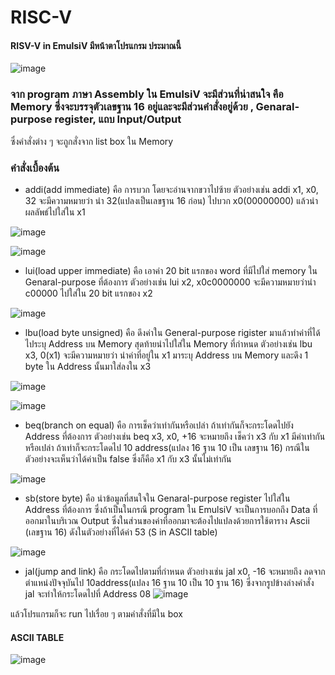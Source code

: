 # RISC-V 
#### RISV-V in EmulsiV มีหน้าตาโปรแกรม ประมาณนี้

![image](https://user-images.githubusercontent.com/98944255/160632913-fd9434f6-8d3b-434c-bb05-887050db197a.png)
### จาก program ภาษา Assembly ใน EmulsiV จะมีส่วนที่น่าสนใจ คือ Memory ซึ่งจะบรรจุตัวเลขฐาน 16 อยู่และจะมีส่วนคำสั่งอยู่ด้วย , Genaral-purpose register, แถบ Input/Output
ซึ่งคำสั่งต่าง ๆ จะถูกสั่งจาก list box ใน Memory
### คำสั่งเบื้องต้น
- addi(add immediate) คือ การบวก โดยจะอ่านจากขวาไปซ้าย ตัวอย่างเช่น addi x1, x0, 32 จะมีความหมายว่า นำ 32(แปลงเป็นเลขฐาน 16 ก่อน) ไปบวก x0(00000000) แล้วนำผลลัพธ์ไปใส่ใน x1
 
 ![image](https://user-images.githubusercontent.com/98944255/160643734-44ee1d25-70fe-4a0e-8735-5505f404ab25.png)
 
 ![image](https://user-images.githubusercontent.com/98944255/160644110-f171595c-a3e3-431c-911f-2e1b38cc8fa2.png) 

- lui(load upper immediate) คือ เอาค่า 20 bit แรกของ word ที่มีไปใส่ memory ใน Genaral-purpose ที่ต้องการ ตัวอย่างเช่น lui x2, x0c0000000 จะมีความหมายว่านำ c00000 ไปใส่ใน 20 bit แรกของ x2

 ![image](https://user-images.githubusercontent.com/98944255/160644937-7db0124f-804a-4525-b397-ca3e43103a57.png)

- lbu(load byte unsigned) คือ ดึงค่าใน General-purpose rigister มาแล้วทำค่าที่ได้ไประบุ Address บน Memory สุดท้ายนำไปใส่ใน Memory ที่กำหนด ตัวอย่างเช่น lbu x3, 0(x1) 
จะมีความหมายว่า นำค่าที่อยู่ใน x1  มาระบุ Address บน Memory และดึง 1 byte ใน Address นั้นมาใส่ลงใน x3
 
 ![image](https://user-images.githubusercontent.com/98944255/160648124-e5ea1aa5-cd37-4736-8253-01b20065e687.png)
 
 ![image](https://user-images.githubusercontent.com/98944255/160648302-14feb04c-0b71-4835-8878-558b7116ae32.png)


- beq(branch on equal) คือ การเช็คว่าเท่ากันหรือเปล่า ถ้าเท่ากันก็จะกระโดดไปยัง Address ที่ต้องการ ตัวอย่างเช่น beq x3, x0, +16 จะหมายถึง เช็คว่า x3 กับ x1 มีค่าเท่ากันหรือเปล่า ถ้าเท่าก็จะกระโดดไป 10 address(แปลง 16 ฐาน 10 เป็น เลขฐาน 16) กรณีในตัวอย่างจะเห็นว่าได้ค่าเป็น false ซึ่งก็คือ x1 กับ x3 นั้นไม่เท่ากัน 
 
 ![image](https://user-images.githubusercontent.com/98944255/160648760-27a756c6-6582-4e5f-8f28-690292c00378.png)

- sb(store byte) คือ นำข้อมูลที่สนใจใน Genaral-purpose register ไปใส่ใน Address ที่ต้องการ ซึ่งถ้าเป็นในกรณี program ใน EmulsiV จะเป็นการบอกถึง Data ที่ออกมาในบริเวณ Output ซึ่งในส่วนของค่าที่ออกมาจะต้องไปแปลงด้วยการใช้ตาราง Ascii (เลขฐาน 16) ดังในตัวอย่างที่ได้ค่า 53 (S in ASCII table)

 ![image](https://user-images.githubusercontent.com/98944255/160649309-066f1885-9355-455b-95b6-60e64b077532.png)

- jal(jump and link) คือ กระโดดไปตามที่กำหนด ตัวอย่างเช่น jal x0, -16 จะหมายถึง ลดจากตำแหน่งปัจจุบันไป 10address(แปลง 16 ฐาน 10 เป็น 10 ฐาน 16) ซึ่งจากรูปข้างล่างคำสั่ง jal จะทำให้กระโดดไปที่ Address 08
![image](https://user-images.githubusercontent.com/98944255/160649800-3a6277e0-e97f-41e5-93d7-bcf0d401dd0a.png)

แล้วโปรแกรมก็จะ run ไปเรื่อย ๆ ตามคำสั่งที่มีใน box

#### ASCII TABLE
 
 ![image](https://user-images.githubusercontent.com/98944255/160631589-65ca30ff-cb7b-425d-9b0e-f3fca3559647.png)
 
